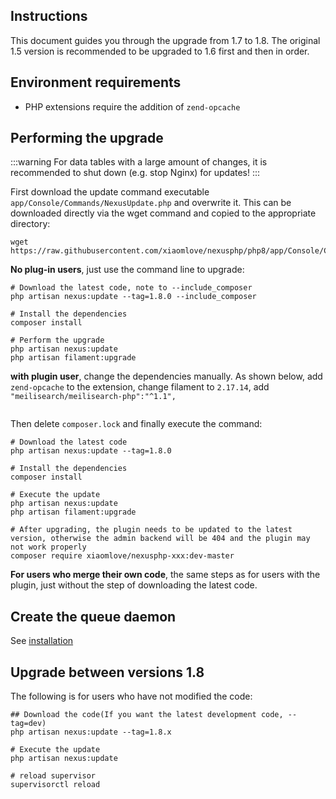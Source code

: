 <ArticleTopAd></ArticleTopAd>

## Instructions
This document guides you through the upgrade from 1.7 to 1.8. The original 1.5 version is recommended to be upgraded to 1.6 first and then in order.

## Environment requirements

- PHP extensions require the addition of `zend-opcache`

## Performing the upgrade
:::warning
For data tables with a large amount of changes, it is recommended to shut down (e.g. stop Nginx) for updates!
:::

First download the update command executable `app/Console/Commands/NexusUpdate.php` and overwrite it. This can be downloaded directly via the wget command and copied to the appropriate directory:
```
wget https://raw.githubusercontent.com/xiaomlove/nexusphp/php8/app/Console/Commands/NexusUpdate.php
```

**No plug-in users**, just use the command line to upgrade:
```
# Download the latest code, note to --include_composer
php artisan nexus:update --tag=1.8.0 --include_composer

# Install the dependencies
composer install

# Perform the upgrade
php artisan nexus:update
php artisan filament:upgrade
```

**with plugin user**, change the dependencies manually. As shown below, add `zend-opcache` to the extension, change filament to `2.17.14`, add `"meilisearch/meilisearch-php":"^1.1",`

<img :src="$withBase('/images/composer.json_1.8.png')">

Then delete `composer.lock` and finally execute the command:
```
# Download the latest code
php artisan nexus:update --tag=1.8.0

# Install the dependencies
composer install

# Execute the update
php artisan nexus:update
php artisan filament:upgrade

# After upgrading, the plugin needs to be updated to the latest version, otherwise the admin backend will be 404 and the plugin may not work properly
composer require xiaomlove/nexusphp-xxx:dev-master
```

**For users who merge their own code**, the same steps as for users with the plugin, just without the step of downloading the latest code.

## Create the queue daemon
See [installation](./installation.md#create-queue-daemon-1-8-required)

## Upgrade between versions 1.8

The following is for users who have not modified the code:

```
## Download the code(If you want the latest development code, --tag=dev)
php artisan nexus:update --tag=1.8.x

# Execute the update
php artisan nexus:update

# reload supervisor
supervisorctl reload
```